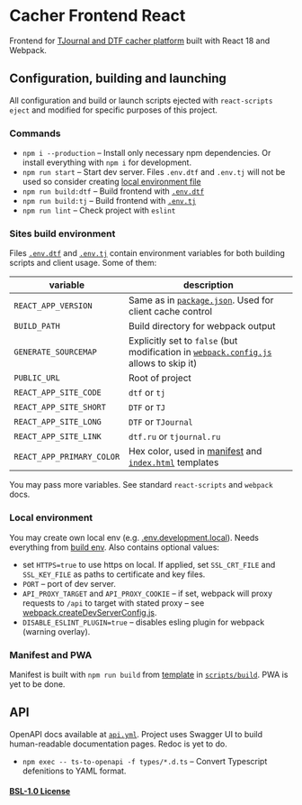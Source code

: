 # Cacher Frontend React

Frontend for [TJournal and DTF cacher platform](https://cacher.serguun42.ru) built with React 18 and Webpack.

## Configuration, building and launching

All configuration and build or launch scripts ejected with `react-scripts eject` and modified for specific purposes of this project.

### Commands

- `npm i --production` – Install only necessary npm dependencies. Or install everything with `npm i` for development.
- `npm run start` – Start dev server. Files `.env.dtf` and `.env.tj` will not be used so consider creating [local environment file](#local-environment)
- `npm run build:dtf` – Build frontend with [`.env.dtf`](#sites-build-environment)
- `npm run build:tj` – Build frontend with [`.env.tj`](#sites-build-environment)
- `npm run lint` – Check project with `eslint`

### Sites build environment

Files [`.env.dtf`](./.env.dtf) and [`.env.tj`](./.env.tj) contain environment variables for both building scripts and client usage. Some of them:

| variable                  | description                                                                                                             |
| ------------------------- | ----------------------------------------------------------------------------------------------------------------------- |
| `REACT_APP_VERSION`       | Same as in [`package.json`](./package.json). Used for client cache control                                              |
| `BUILD_PATH`              | Build directory for webpack output                                                                                      |
| `GENERATE_SOURCEMAP`      | Explicitly set to `false` (but modification in [`webpack.config.js`](./config/webpack.config.js#L32) allows to skip it) |
| `PUBLIC_URL`              | Root of project                                                                                                         |
| `REACT_APP_SITE_CODE`     | `dtf` or `tj`                                                                                                           |
| `REACT_APP_SITE_SHORT`    | `DTF` or `TJ`                                                                                                           |
| `REACT_APP_SITE_LONG`     | `DTF` or `TJournal`                                                                                                     |
| `REACT_APP_SITE_LINK`     | `dtf.ru` or `tjournal.ru`                                                                                               |
| `REACT_APP_PRIMARY_COLOR` | Hex color, used in [manifest](./config/manifest.template.json) and [`index.html`](./public/index.html) templates        |

You may pass more variables. See standard `react-scripts` and `webpack` docs.

### Local environment

You may create own local env (e.g. [.env.development.local](./.env.development.local)). Needs everything from [build env](#sites-build-environment). Also contains optional values:

- set `HTTPS=true` to use https on local. If applied, set `SSL_CRT_FILE` and `SSL_KEY_FILE` as paths to certificate and key files.
- `PORT` – port of dev server.
- `API_PROXY_TARGET` and `API_PROXY_COOKIE` – if set, webpack will proxy requests to `/api` to target with stated proxy – see [webpack.createDevServerConfig.js](./config/webpack.createDevServerConfig.js#L78).
- `DISABLE_ESLINT_PLUGIN=true` – disables esling plugin for webpack (warning overlay).

### Manifest and PWA

Manifest is built with `npm run build` from [template](./config/manifest.template.json) in [`scripts/build`](./scripts/build.js#L213). PWA is yet to be done.

## API

OpenAPI docs available at [`api.yml`](./public/docs/api.yml). Project uses Swagger UI to build human-readable documentation pages. Redoc is yet to do.

- `npm exec -- ts-to-openapi -f types/*.d.ts` – Convert Typescript defenitions to YAML format.

#### [BSL-1.0 License](./LICENSE)
